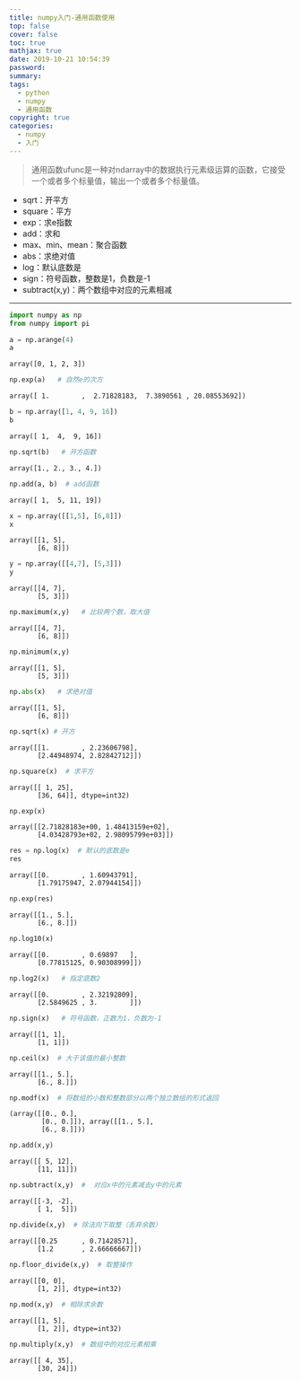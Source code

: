 ```yaml
---
title: numpy入门-通用函数使用
top: false
cover: false
toc: true
mathjax: true
date: 2019-10-21 10:54:39
password:
summary:
tags:
  - python
  - numpy
  - 通用函数
copyright: true
categories:
  - numpy
  - 入门
---
```


> 通用函数ufunc是⼀种对ndarray中的数据执⾏元素级运算的函数，它接受一个或者多个标量值，输出一个或者多个标量值。

- sqrt：开平方
- square：平方
- exp：求e指数
- add：求和
- max、min、mean：聚合函数
- abs：求绝对值
- log：默认底数是
- sign：符号函数，整数是1，负数是-1
- subtract(x,y)：两个数组中对应的元素相减

<!--MORE-->

---------



```python
import numpy as np
from numpy import pi
```


```python
a = np.arange(4)
a
```


    array([0, 1, 2, 3])


```python
np.exp(a)   # 自然e的次方
```


    array([ 1.        ,  2.71828183,  7.3890561 , 20.08553692])


```python
b = np.array([1, 4, 9, 16])
b
```


    array([ 1,  4,  9, 16])


```python
np.sqrt(b)   # 开方函数
```


    array([1., 2., 3., 4.])


```python
np.add(a, b)  # add函数
```


    array([ 1,  5, 11, 19])


```python
x = np.array([[1,5], [6,8]])
x
```


    array([[1, 5],
           [6, 8]])


```python
y = np.array([[4,7], [5,3]])
y
```


    array([[4, 7],
           [5, 3]])


```python
np.maximum(x,y)   # 比较两个数，取大值
```


    array([[4, 7],
           [6, 8]])


```python
np.minimum(x,y)
```


    array([[1, 5],
           [5, 3]])


```python
np.abs(x)   # 求绝对值
```


    array([[1, 5],
           [6, 8]])


```python
np.sqrt(x) # 开方
```


    array([[1.        , 2.23606798],
           [2.44948974, 2.82842712]])


```python
np.square(x)  # 求平方
```


    array([[ 1, 25],
           [36, 64]], dtype=int32)


```python
np.exp(x)
```


    array([[2.71828183e+00, 1.48413159e+02],
           [4.03428793e+02, 2.98095799e+03]])


```python
res = np.log(x)  # 默认的底数是e
res
```


    array([[0.        , 1.60943791],
           [1.79175947, 2.07944154]])


```python
np.exp(res)
```


    array([[1., 5.],
           [6., 8.]])


```python
np.log10(x)
```


    array([[0.        , 0.69897   ],
           [0.77815125, 0.90308999]])


```python
np.log2(x)   # 指定底数2
```


    array([[0.        , 2.32192809],
           [2.5849625 , 3.        ]])


```python
np.sign(x)   # 符号函数，正数为1，负数为-1
```


    array([[1, 1],
           [1, 1]])




```python
np.ceil(x)  # 大于该值的最小整数
```


    array([[1., 5.],
           [6., 8.]])


```python
np.modf(x)  # 将数组的小数和整数部分以两个独立数组的形式返回
```


    (array([[0., 0.],
            [0., 0.]]), array([[1., 5.],
            [6., 8.]]))


```python
np.add(x,y)
```


    array([[ 5, 12],
           [11, 11]])


```python
np.subtract(x,y)  #  对应x中的元素减去y中的元素

```


    array([[-3, -2],
           [ 1,  5]])


```python
np.divide(x,y)  # 除法向下取整（丢弃余数）

```


    array([[0.25      , 0.71428571],
           [1.2       , 2.66666667]])


```python
np.floor_divide(x,y)  # 取整操作
```


    array([[0, 0],
           [1, 2]], dtype=int32)


```python
np.mod(x,y)  # 相除求余数
```


    array([[1, 5],
           [1, 2]], dtype=int32)


```python
np.multiply(x,y)  # 数组中的对应元素相乘
```


    array([[ 4, 35],
           [30, 24]])

